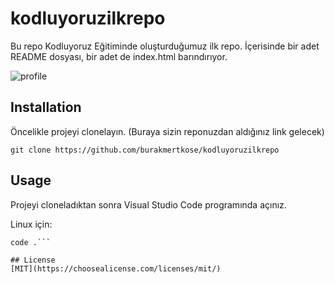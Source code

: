 # kodluyoruzilkrepo
Bu repo Kodluyoruz Eğitiminde oluşturduğumuz ilk repo. İçerisinde bir adet README dosyası, bir adet de index.html barındırıyor.

![profile](https://www.linkpicture.com/q/Adsız_38.png)

## Installation

Öncelikle projeyi clonelayın. (Buraya sizin reponuzdan aldığınız link gelecek)

`git clone https://github.com/burakmertkose/kodluyoruzilkrepo`

## Usage 

Projeyi cloneladıktan sonra Visual Studio Code programında açınız.

Linux için:
```cd kodluyoruzilkrepo
code .```

## License
[MIT](https://choosealicense.com/licenses/mit/)

